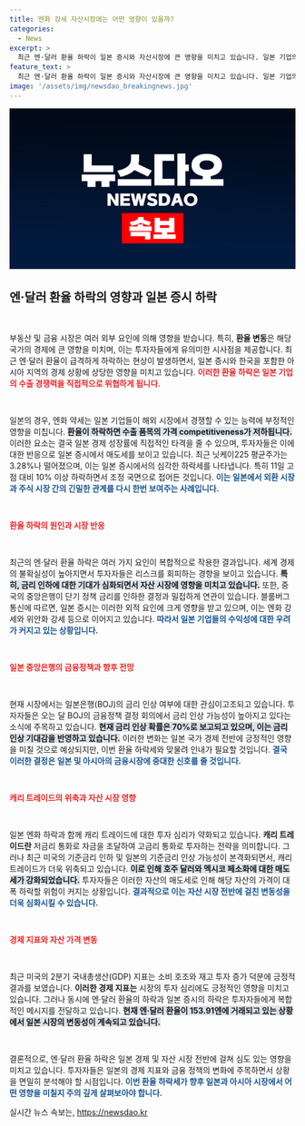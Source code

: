 ```yaml
---
title: 엔화 강세 자산시장에는 어떤 영향이 있을까?
categories:
  - News
excerpt: >
  최근 엔·달러 환율 하락이 일본 증시와 자산시장에 큰 영향을 미치고 있습니다. 일본 기업의 수출 경쟁력이 약화되며 증시가 7거래일 연속 하락하는 가운데, 투자자들은 새로운 시장 변동성을 주목하고 있습니다.
feature_text: >
  최근 엔·달러 환율 하락이 일본 증시와 자산시장에 큰 영향을 미치고 있습니다. 일본 기업의 수출 경쟁력이 약화되며 증시가 7거래일 연속 하락하는 가운데, 투자자들은 새로운 시장 변동성을 주목하고 있습니다.
image: '/assets/img/newsdao_breakingnews.jpg'
---
```


<p><img src="/assets/img/newsdao_breakingnews.jpg" alt="implanttips 속보" /></p>

<h2 data-ke-size="size26">엔·달러 환율 하락의 영향과 일본 증시 하락</h2>

<p data-ke-size="size16">&nbsp;</p>

<p>부동산 및 금융 시장은 여러 외부 요인에 의해 영향을 받습니다. 특히, <b>환율 변동</b>은 해당 국가의 경제에 큰 영향을 미치며, 이는 투자자들에게 유의미한 시사점을 제공합니다. 최근 엔·달러 환율이 급격하게 하락하는 현상이 발생하면서, 일본 증시와 한국을 포함한 아시아 지역의 경제 상황에 상당한 영향을 미치고 있습니다. <b><span style="color: #ee2323;">이러한 환율 하락은 일본 기업의 수출 경쟁력을 직접적으로 위협하게 됩니다.</span></b>    </p>

<p data-ke-size="size16">&nbsp;</p>

<p>일본의 경우, 엔화 약세는 일본 기업들이 해외 시장에서 경쟁할 수 있는 능력에 부정적인 영향을 미칩니다. <b><span style="background-color: #21538527;">환율이 하락하면 수출 품목의 가격 competitiveness가 저하됩니다.</span></b> 이러한 요소는 결국 일본 경제 성장률에 직접적인 타격을 줄 수 있으며, 투자자들은 이에 대한 반응으로 일본 증시에서 매도세를 보이고 있습니다. 최근 닛케이225 평균주가는 3.28%나 떨어졌으며, 이는 일본 증시에서의 심각한 하락세를 나타냅니다. 특히 11일 고점 대비 10% 이상 하락하면서 조정 국면으로 접어든 것입니다. <b><span style="color: #1a5490;">이는 일본에서 외환 시장과 주식 시장 간의 긴밀한 관계를 다시 한번 보여주는 사례입니다.</span></b></p>

<p data-ke-size="size16">&nbsp;</p>

<p><b><span style="color: #ee2323;">환율 하락의 원인과 시장 반응</span></b></p>

<p data-ke-size="size16">&nbsp;</p>

<p>최근의 엔·달러 환율 하락은 여러 가지 요인이 복합적으로 작용한 결과입니다. 세계 경제의 불확실성이 높아지면서 투자자들은 리스크를 회피하는 경향을 보이고 있습니다. <b><span style="background-color: #21538527;">특히, 금리 인하에 대한 기대가 심화되면서 자산 시장에 영향을 미치고 있습니다.</span></b> 또한, 중국의 중앙은행이 단기 정책 금리를 인하한 결정과 밀접하게 연관이 있습니다. 블룸버그통신에 따르면, 일본 증시는 이러한 외적 요인에 크게 영향을 받고 있으며, 이는 엔화 강세와 위안화 강세 등으로 이어지고 있습니다. <b><span style="color: #1a5490;">따라서 일본 기업들의 수익성에 대한 우려가 커지고 있는 상황입니다.</span></b></p>

<p data-ke-size="size16">&nbsp;</p>

<p><b><span style="color: #ee2323;">일본 중앙은행의 금융정책과 향후 전망</span></b></p>

<p data-ke-size="size16">&nbsp;</p>

<p>현재 시장에서는 일본은행(BOJ)의 금리 인상 여부에 대한 관심이고조되고 있습니다. 투자자들은 오는 달 BOJ의 금융정책 결정 회의에서 금리 인상 가능성이 높아지고 있다는 소식에 주목하고 있습니다. <b><span style="background-color: #21538527;">현재 금리 인상 확률은 70%로 보고되고 있으며, 이는 금리 인상 기대감을 반영하고 있습니다.</span></b> 이러한 변화는 일본 국가 경제 전반에 긍정적인 영향을 미칠 것으로 예상되지만, 이번 환율 하락세와 맞물려 인내가 필요할 것입니다. <b><span style="color: #1a5490;">결국 이러한 결정은 일본 및 아시아의 금융시장에 중대한 신호를 줄 것입니다.</span></b></p>

<p data-ke-size="size16">&nbsp;</p>

<p><b><span style="color: #ee2323;">캐리 트레이드의 위축과 자산 시장 영향</span></b></p>

<p data-ke-size="size16">&nbsp;</p>

<p>일본 엔화 하락과 함께 캐리 트레이드에 대한 투자 심리가 약화되고 있습니다. <b>캐리 트레이드란</b> 저금리 통화로 자금을 조달하여 고금리 통화로 투자하는 전략을 의미합니다. 그러나 최근 미국의 기준금리 인하 및 일본의 기준금리 인상 가능성이 본격화되면서, 캐리 트레이드가 더욱 위축되고 있습니다. <b><span style="background-color: #21538527;">이로 인해 호주 달러와 멕시코 페소화에 대한 매도세가 강화되었습니다.</span></b> 투자자들은 이러한 자산의 매도세로 인해 해당 자산의 가격이 대폭 하락할 위험이 커지는 상황입니다. <b><span style="color: #1a5490;">결과적으로 이는 자산 시장 전반에 걸친 변동성을 더욱 심화시킬 수 있습니다.</span></b></p>

<p data-ke-size="size16">&nbsp;</p>

<p><b><span style="color: #ee2323;">경제 지표와 자산 가격 변동</span></b></p>

<p data-ke-size="size16">&nbsp;</p>

<p>최근 미국의 2분기 국내총생산(GDP) 지표는 소비 호조와 재고 투자 증가 덕분에 긍정적 결과를 보였습니다. <b>이러한 경제 지표는</b> 시장의 투자 심리에도 긍정적인 영향을 미치고 있습니다. 그러나 동시에 엔·달러 환율의 하락과 일본 증시의 하락은 투자자들에게 복합적인 메시지를 전달하고 있습니다. <b><span style="background-color: #21538527;">현재 엔·달러 환율이 153.91엔에 거래되고 있는 상황에서 일본 시장의 변동성이 계속되고 있습니다.</span></b></p>

<p data-ke-size="size16">&nbsp;</p>

<p>결론적으로, 엔·달러 환율 하락은 일본 경제 및 자산 시장 전반에 걸쳐 심도 있는 영향을 미치고 있습니다. 투자자들은 일본의 경제 지표와 금융 정책의 변화에 주목하면서 상황을 면밀히 분석해야 할 시점입니다. <b><span style="color: #1a5490;">이번 환율 하락세가 향후 일본과 아시아 시장에서 어떤 영향을 미칠지 주의 깊게 살펴보아야 합니다.</span></b></p>
실시간 뉴스 속보는, <a href="https://newsdao.kr" rel="dofollow">https://newsdao.kr</a>


